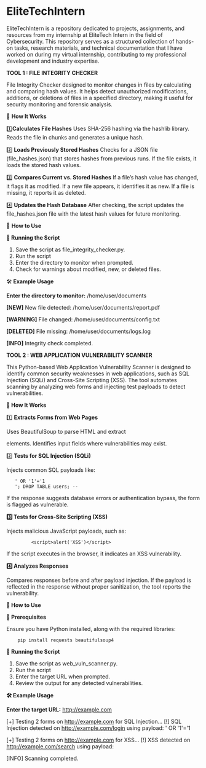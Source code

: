 # EliteTechIntern
 
EliteTechIntern is a repository dedicated to projects, assignments, and resources from my internship at EliteTech Intern in the field of Cybersecurity. This repository serves as a structured collection of hands-on tasks, research materials, and technical documentation that I have worked on during my virtual internship, contributing to my professional development and industry expertise.

**TOOL 1 : FILE INTEGRITY CHECKER**

File Integrity Checker designed to monitor changes in files by calculating and comparing hash values. It helps detect unauthorized modifications, additions, or deletions of files in a specified directory, making it useful for security monitoring and forensic analysis.

📌 **How It Works**

1️⃣**Calculates File Hashes**
Uses SHA-256 hashing via the hashlib library.
Reads the file in chunks and generates a unique hash.

2️⃣ **Loads Previously Stored Hashes**
Checks for a JSON file (file_hashes.json) that stores hashes from previous runs.
If the file exists, it loads the stored hash values.

3️⃣ **Compares Current vs. Stored Hashes**
If a file’s hash value has changed, it flags it as modified.
If a new file appears, it identifies it as new.
If a file is missing, it reports it as deleted.

4️⃣ **Updates the Hash Database**
After checking, the script updates the file_hashes.json file with the latest hash values for future monitoring.

📌 **How to Use**

**🚀 Running the Script**

1. Save the script as file_integrity_checker.py.
2. Run the script 
3. Enter the directory to monitor when prompted.
4. Check for warnings about modified, new, or deleted files.

🛠 **Example Usage**

**Enter the directory to monitor:** /home/user/documents

**[NEW]** New file detected: /home/user/documents/report.pdf

**[WARNING]** File changed: /home/user/documents/config.txt

**[DELETED]** File missing: /home/user/documents/logs.log

**[INFO]** Integrity check completed.



**TOOL 2 : WEB APPLICATION VULNERABILITY SCANNER**

This Python-based Web Application Vulnerability Scanner is designed to identify common security weaknesses in web applications, such as SQL Injection (SQLi) and Cross-Site Scripting (XSS). The tool automates scanning by analyzing web forms and injecting test payloads to detect vulnerabilities.

**📌 How It Works**

1️⃣ **Extracts Forms from Web Pages**

Uses BeautifulSoup to parse HTML and extract <form> elements.
Identifies input fields where vulnerabilities may exist.

2️⃣ **Tests for SQL Injection (SQLi)**

Injects common SQL payloads like:

       ' OR '1'='1
       '; DROP TABLE users; --
       
If the response suggests database errors or authentication bypass, the form is flagged as vulnerable.

**3️⃣ Tests for Cross-Site Scripting (XSS)**

Injects malicious JavaScript payloads, such as:

             <script>alert('XSS')</script>
             
If the script executes in the browser, it indicates an XSS vulnerability.

**4️⃣ Analyzes Responses**

Compares responses before and after payload injection.
If the payload is reflected in the response without proper sanitization, the tool reports the vulnerability.

**📌 How to Use**

**🔧 Prerequisites**

Ensure you have Python installed, along with the required libraries:

        pip install requests beautifulsoup4
        
**🚀 Running the Script**

1. Save the script as web_vuln_scanner.py.
2. Run the script 
3. Enter the target URL when prompted.
4. Review the output for any detected vulnerabilities.

**🛠 Example Usage**

**Enter the target URL:** http://example.com

[+] Testing 2 forms on http://example.com for SQL Injection...
[!] SQL Injection detected on http://example.com/login using payload: ' OR '1'='1

[+] Testing 2 forms on http://example.com for XSS...
[!] XSS detected on http://example.com/search using payload: <script>alert('XSS')</script>

[INFO] Scanning completed.


